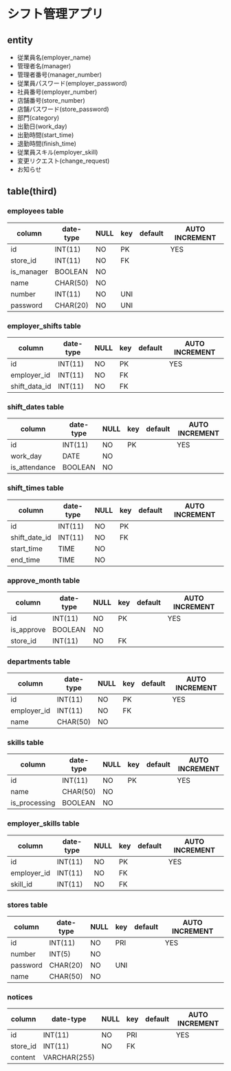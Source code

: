 # シフト管理アプリ

## entity

- 従業員名(employer_name)
- 管理者名(manager)
- 管理者番号(manager_number)
- 従業員パスワード(employer_password)
- 社員番号(employer_number)
- 店舗番号(store_number)
- 店舗パスワード(store_password)
- 部門(category)
- 出勤日(work_day)
- 出勤時間(start_time)
- 退勤時間(finish_time)
- 従業員スキル(employer_skill)
- 変更リクエスト(change_request)
- お知らせ

## table(third)

### employees table

| column     | date-type | NULL | key | default | AUTO INCREMENT |
| ---------- | --------- | ---- | --- | ------- | -------------- |
| id         | INT(11)   | NO   | PK  |         | YES            |
| store_id   | INT(11)   | NO   | FK  |         |                |
| is_manager | BOOLEAN   | NO   |     |         |                |
| name       | CHAR(50)  | NO   |     |         |                |
| number     | INT(11)   | NO   | UNI |         |                |
| password   | CHAR(20)  | NO   | UNI |         |                |

<!-- ### managers table

| column   | date-type  | NULL | key | default | AUTO INCREMENT |
| -------- | ---------- | ---- | --- | ------- | -------------- |
| id       | INT(11)    | NO   | PK  |         | YES            |
| store_id | INT(11)    | NO   | FK  |         |                |
| name     | CHAR(50)   | NO   |     |         |                |
| number   | INT(11)    | NO   | UNI |         |                |
| password | BIGINT(20) | NO   | UNI |         |                | -->

### employer_shifts table

| column        | date-type | NULL | key | default | AUTO INCREMENT |
| ------------- | --------- | ---- | --- | ------- | -------------- |
| id            | INT(11)   | NO   | PK  |         | YES            |
| employer_id   | INT(11)   | NO   | FK  |         |                |
| shift_data_id | INT(11)   | NO   | FK  |         |                |

### shift_dates table

| column        | date-type | NULL | key | default | AUTO INCREMENT |
| ------------- | --------- | ---- | --- | ------- | -------------- |
| id            | INT(11)   | NO   | PK  |         | YES            |
| work_day      | DATE      | NO   |     |         |                |
| is_attendance | BOOLEAN   | NO   |     |         |                |

### shift_times table

| column        | date-type | NULL | key | default | AUTO INCREMENT |
| ------------- | --------- | ---- | --- | ------- | -------------- |
| id            | INT(11)   | NO   | PK  |         |                |
| shift_date_id | INT(11)   | NO   | FK  |         |                |
| start_time    | TIME      | NO   |     |         |                |
| end_time      | TIME      | NO   |     |         |                |

### approve_month table

| column     | date-type | NULL | key | default | AUTO INCREMENT |
| ---------- | --------- | ---- | --- | ------- | -------------- |
| id         | INT(11)   | NO   | PK  |         | YES            |
| is_approve | BOOLEAN   | NO   |     |         |                |
| store_id   | INT(11)   | NO   | FK  |         |                |

<!-- ### all_shift table
| column            | date-type | NULL | key | default | AUTO INCREMENT |
| ----------------- | --------- | ---- | --- | ------- | -------------- |
| id                | INT(11)   | NO   | PK  |         | YES            |
| employer_shift_id | INT(11)   | NO   | FK  |         |                |

### decided_shift table
| column                 | date-type | NULL | key | default | AUTO INCREMENT |
| ---------------------- | --------- | ---- | --- | ------- | -------------- |
| id                     | INT(11)   | NO   | PK  |         | YES            |
| all_temporary_shift_id | INT(11)   | NO   | FK  |         |                | -->

### departments table

| column      | date-type | NULL | key | default | AUTO INCREMENT |
| ----------- | --------- | ---- | --- | ------- | -------------- |
| id          | INT(11)   | NO   | PK  |         | YES            |
| employer_id | INT(11)   | NO   | FK  |         |                |
| name        | CHAR(50)  | NO   |     |         |                |

### skills table

| column        | date-type | NULL | key | default | AUTO INCREMENT |
| ------------- | --------- | ---- | --- | ------- | -------------- |
| id            | INT(11)   | NO   | PK  |         | YES            |
| name          | CHAR(50)  | NO   |     |         |                |
| is_processing | BOOLEAN   | NO   |     |         |                |

### employer_skills table

| column      | date-type | NULL | key | default | AUTO INCREMENT |
| ----------- | --------- | ---- | --- | ------- | -------------- |
| id          | INT(11)   | NO   | PK  |         | YES            |
| employer_id | INT(11)   | NO   | FK  |         |                |
| skill_id    | INT(11)   | NO   | FK  |         |                |

### stores table

| column   | date-type | NULL | key | default | AUTO INCREMENT |
| -------- | --------- | ---- | --- | ------- | -------------- |
| id       | INT(11)   | NO   | PRI |         | YES            |
| number   | INT(5)    | NO   |     |         |                |
| password | CHAR(20)  | NO   | UNI |         |                |
| name     | CHAR(50)  | NO   |     |         |                |

### notices

| column   | date-type    | NULL | key | default | AUTO INCREMENT |
| -------- | ------------ | ---- | --- | ------- | -------------- |
| id       | INT(11)      | NO   | PRI |         | YES            |
| store_id | INT(11)      | NO   | FK  |         |                |
| content  | VARCHAR(255) |      |     |         |                |

